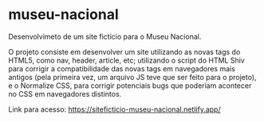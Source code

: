 # museu-nacional
Desenvolvimeto de um site fictício para o Museu Nacional.

O projeto consiste em desenvolver um site utilizando as novas tags do HTML5, como nav, header, article, etc; 
utilizando o script do HTML Shiv para corrigir a compatibilidade das novas tags em navegadores mais antigos (pela primeira vez,
um arquivo JS teve que ser feito para o projeto), e o Normalize  CSS, para corrigir potenciais bugs que poderiam acontecer no 
CSS em navegadores distintos.

Link para acesso: https://siteficticio-museu-nacional.netlify.app/
